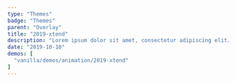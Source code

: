 ```yaml
---
type: "Themes"
badge: "Themes"
parent: "Overlay"
title: "2019-xtend"
description: "Lorem ipsum dolor sit amet, consectetur adipiscing elit. Nunc tempus laoreet leo sit amet iaculis."
date: "2019-10-10"
demos: [
  "vanilla/demos/animation/2019-xtend"
]
---
```

